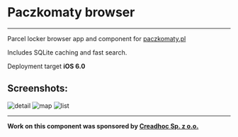 Paczkomaty browser
===
---

Parcel locker browser app and component for [paczkomaty.pl](paczkomaty.pl)

Includes SQLite caching and fast search.

Deployment target **iOS 6.0**

Screenshots:
---
![detail](https://raw.github.com/mapedd/Paczkomaty/master/Screenshots/detail.png)
![map](https://raw.github.com/mapedd/Paczkomaty/master/Screenshots/map.png)
![list](https://raw.github.com/mapedd/Paczkomaty/master/Screenshots/list.png)

---

**Work on this component was sponsored by [Creadhoc Sp. z o.o.](http://www.creadhoc.pl/)**